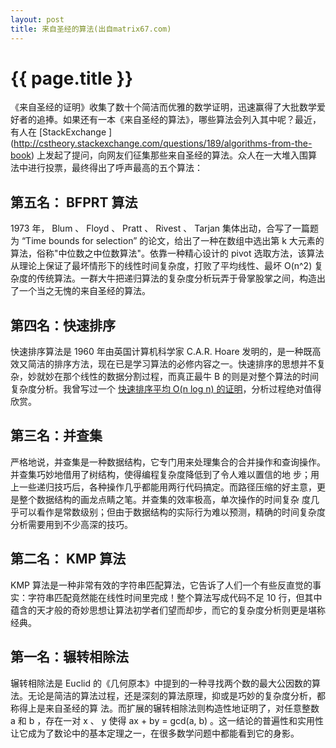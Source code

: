 ```yaml
---
layout: post
title: 来自圣经的算法(出自matrix67.com)
---
```


{{ page.title }}
===============

《来自圣经的证明》收集了数十个简洁而优雅的数学证明，迅速赢得了大批数学爱好者的追捧。如果还有一本《来自圣经的算法》，哪些算法会列入其中呢？最近，有人在 [StackExchange ] (http://cstheory.stackexchange.com/questions/189/algorithms-from-the-book) 上发起了提问，向网友们征集那些来自圣经的算法。众人在一大堆入围算法中进行投票，最终得出了呼声最高的五个算法：

## 第五名： BFPRT 算法 

1973 年， Blum 、 Floyd 、 Pratt 、 Rivest 、 Tarjan 集体出动，合写了一篇题为 “Time bounds for selection” 的论文，给出了一种在数组中选出第 k 大元素的算法，俗称"中位数之中位数算法"。依靠一种精心设计的 pivot 选取方法，该算法从理论上保证了最坏情形下的线性时间复杂度，打败了平均线性、最坏 O(n^2) 复杂度的传统算法。一群大牛把递归算法的复杂度分析玩弄于骨掌股掌之间，构造出了一个当之无愧的来自圣经的算法。

## 第四名：快速排序 

快速排序算法是 1960 年由英国计算机科学家 C.A.R. Hoare 发明的，是一种既高效又简洁的排序方法，现在已是学习算法的必修内容之一。快速排序的思想并不复杂，妙就妙在那个线性的数据分割过程，而真正最牛 B 的则是对整个算法的时间复杂度分析。我曾写过一个 [快速排序平均 O(n log n) 的证明](http://www.matrix67.com/blog/archives/172)，分析过程绝对值得欣赏。

## 第三名：并查集 

严格地说，并查集是一种数据结构，它专门用来处理集合的合并操作和查询操作。并查集巧妙地借用了树结构，使得编程复杂度降低到了令人难以置信的地 步；用上一些递归技巧后，各种操作几乎都能用两行代码搞定。而路径压缩的好主意，更是整个数据结构的画龙点睛之笔。并查集的效率极高，单次操作的时间复杂 度几乎可以看作是常数级别；但由于数据结构的实际行为难以预测，精确的时间复杂度分析需要用到不少高深的技巧。

## 第二名： KMP 算法 

KMP 算法是一种非常有效的字符串匹配算法，它告诉了人们一个有些反直觉的事实：字符串匹配竟然能在线性时间里完成！整个算法写成代码不足 10 行，但其中蕴含的天才般的奇妙思想让算法初学者们望而却步，而它的复杂度分析则更是堪称经典。

                       
## 第一名：辗转相除法 

辗转相除法是 Euclid 的《几何原本》中提到的一种寻找两个数的最大公因数的算法。无论是简洁的算法过程，还是深刻的算法原理，抑或是巧妙的复杂度分析，都称得上是来自圣经的算 法。而扩展的辗转相除法则构造性地证明了，对任意整数 a 和 b ，存在一对 x 、 y 使得 ax + by = gcd(a, b) 。这一结论的普遍性和实用性让它成为了数论中的基本定理之一，在很多数学问题中都能看到它的身影。

